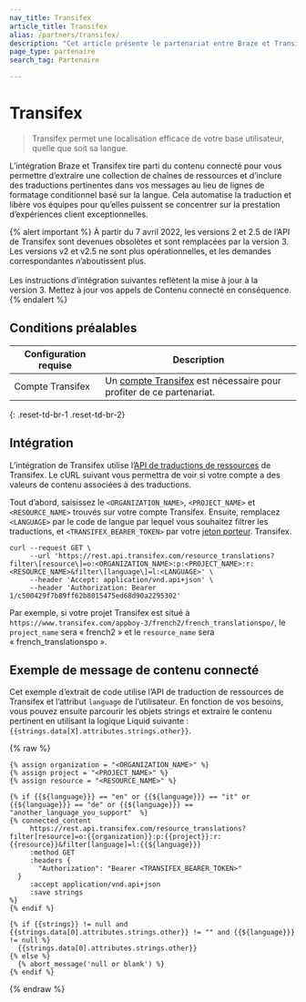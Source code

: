 ```yaml
---
nav_title: Transifex
article_title: Transifex
alias: /partners/transifex/
description: "Cet article présente le partenariat entre Braze et Transifex, une plateforme de localisation qui vous permet d’automatiser la traduction afin que vous puissiez vous concentrer sur la prestation d’expériences client attrayantes."
page_type: partenaire
search_tag: Partenaire

---
```


# Transifex

> Transifex permet une localisation efficace de votre base utilisateur, quelle que soit sa langue. 

L’intégration Braze et Transifex tire parti du contenu connecté pour vous permettre d’extraire une collection de chaînes de ressources et d’inclure des traductions pertinentes dans vos messages au lieu de lignes de formatage conditionnel basé sur la langue. Cela automatise la traduction et libère vos équipes pour qu’elles puissent se concentrer sur la prestation d’expériences client exceptionnelles.

{% alert important %}
À partir du 7 avril 2022, les versions 2 et 2.5 de l’API de Transifex sont devenues obsolètes et sont remplacées par la version 3. Les versions v2 et v2.5 ne sont plus opérationnelles, et les demandes correspondantes n’aboutissent plus. <br><br>Les instructions d’intégration suivantes reflètent la mise à jour à la version 3. Mettez à jour vos appels de Contenu connecté en conséquence.
{% endalert %}

## Conditions préalables

| Configuration requise| Description|
| ---| ---|
|Compte Transifex | Un [compte Transifex](https://www.transifex.com/signin/) est nécessaire pour profiter de ce partenariat. |
{: .reset-td-br-1 .reset-td-br-2}

## Intégration

L’intégration de Transifex utilise l’[API de traductions de ressources](https://developers.transifex.com/reference/get_resource-translations) de Transifex. Le cURL suivant vous permettra de voir si votre compte a des valeurs de contenu associées à des traductions. 

Tout d’abord, saisissez le `<ORGANIZATION_NAME>`, `<PROJECT_NAME>` et `<RESOURCE_NAME>` trouvés sur votre compte Transifex. Ensuite, remplacez `<LANGUAGE>` par le code de langue par lequel vous souhaitez filtrer les traductions, et `<TRANSIFEX_BEARER_TOKEN>` par votre [jeton porteur](https://developers.transifex.com/reference/api-authentication). Transifex.

```
curl --request GET \
     --url 'https://rest.api.transifex.com/resource_translations?filter\[resource\]=o:<ORGANIZATION_NAME>:p:<PROJECT_NAME>:r:<RESOURCE_NAME>&filter\[language\]=l:<LANGUAGE>' \
     --header 'Accept: application/vnd.api+json' \
     --header 'Authorization: Bearer 1/c500429f7b89ff62b8015475ed68d90a2295302'
```

Par exemple, si votre projet Transifex est situé à `https://www.transifex.com/appboy-3/french2/french_translationspo/`, le `project_name` sera « french2 » et le `resource_name` sera « french_translationspo ».

## Exemple de message de contenu connecté

Cet exemple d’extrait de code utilise l’API de traduction de ressources de Transifex et l’attribut `language` de l’utilisateur. En fonction de vos besoins, vous pouvez ensuite parcourir les objets strings et extraire le contenu pertinent en utilisant la logique Liquid suivante : `{{strings.data[X].attributes.strings.other}}`.

{% raw %}
```
{% assign organization = "<ORGANIZATION_NAME>" %}
{% assign project = "<PROJECT_NAME>" %}
{% assign resource = "<RESOURCE_NAME>" %}

{% if {{${language}}} == "en" or {{${language}}} == "it" or {{${language}}} == "de" or {{${language}}} == "another_language_you_support"  %}
{% connected_content
     https://rest.api.transifex.com/resource_translations?filter[resource]=o:{{organization}}:p:{{project}}:r:{{resource}}&filter[language]=l:{{${language}}}
     :method GET
     :headers {
       "Authorization": "Bearer <TRANSIFEX_BEARER_TOKEN>"
  }
     :accept application/vnd.api+json
     :save strings
%}
{% endif %}

{% if {{strings}} != null and {{strings.data[0].attributes.strings.other}} != "" and {{${language}}} != null %}
  {{strings.data[0].attributes.strings.other}}
{% else %}
  {% abort_message('null or blank') %}
{% endif %}
```
{% endraw %}

[16]: [success@braze.com](mailto:success@braze.com)
[31]: https://docs.transifex.com/api/translation-strings